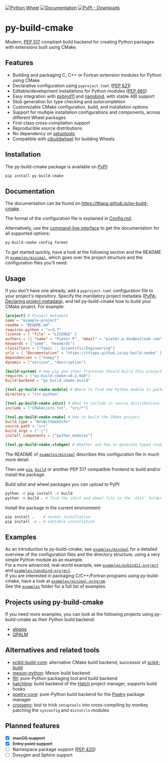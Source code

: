 [![Python Wheel](https://github.com/tttapa/py-build-cmake/actions/workflows/wheel.yml/badge.svg)](https://github.com/tttapa/py-build-cmake/actions/workflows/wheel.yml)
[![Documentation](https://img.shields.io/badge/Documentation-main-blue)](https://tttapa.github.io/py-build-cmake)
[![PyPI - Downloads](https://img.shields.io/pypi/dm/py-build-cmake?label=PyPI)](https://pypi.org/project/py-build-cmake)

# py-build-cmake

Modern, [PEP 517](https://www.python.org/dev/peps/pep-0517/) compliant build
backend for creating Python packages with extensions built using CMake.

## Features

 - Building and packaging C, C++ or Fortran extension modules for Python using CMake
 - Declarative configuration using `pyproject.toml` ([PEP 621](https://www.python.org/dev/peps/pep-0621/))
 - Editable/development installations for Python modules ([PEP 660](https://www.python.org/dev/peps/pep-0660/))
 - Easy integration with [pybind11](https://github.com/pybind/pybind11) and [nanobind](https://github.com/wjakob/nanobind), with stable ABI support
 - Stub generation for type checking and autocompletion
 - Customizable CMake configuration, build, and installation options
 - Support for multiple installation configurations and components, across different Wheel packages
 - First-class cross-compilation support
 - Reproducible source distributions
 - No dependency on [setuptools](https://github.com/pypa/setuptools)
 - Compatible with [cibuildwheel](https://github.com/pypa/cibuildwheel) for building Wheels

## Installation

The py-build-cmake package is available on
[PyPI](https://pypi.org/project/py-build-cmake/):

```sh
pip install py-build-cmake
```

## Documentation

The documentation can be found on <https://tttapa.github.io/py-build-cmake>.

The format of the configuration file is explained in
[Config.md](https://tttapa.github.io/py-build-cmake/Config.html).

Alternatively, use the [command-line interface](https://tttapa.github.io/py-build-cmake/CLI.html)
to get the documentation for all supported options:
```sh
py-build-cmake config format
```

To get started quickly, have a look at the following section and the README in
[`examples/minimal`](https://github.com/tttapa/py-build-cmake/tree/main/examples/minimal),
which goes over the project structure and the configuration files you'll need.

## Usage

If you don't have one already, add a `pyproject.toml` configuration file to your
project's repository. Specify the mandatory project metadata ([PyPA: Declaring project metadata](https://packaging.python.org/en/latest/specifications/declaring-project-metadata)),
and tell py-build-cmake how to build your CMake project. For example:

```toml
[project] # Project metadata
name = "example-project"
readme = "README.md"
requires-python = ">=3.7"
license = { "file" = "LICENSE" }
authors = [{ "name" = "Pieter P", "email" = "pieter.p.dev@outlook.com" }]
keywords = ["some", "keywords"]
classifiers = ["Topic :: Scientific/Engineering"]
urls = { "Documentation" = "https://tttapa.github.io/py-build-cmake" }
dependencies = ["numpy"]
dynamic = ["version", "description"]

[build-system] # How pip and other frontends should build this project
requires = ["py-build-cmake~=0.2.0a9"]
build-backend = "py_build_cmake.build"

[tool.py-build-cmake.module] # Where to find the Python module to package
directory = "src-python"

[tool.py-build-cmake.sdist] # What to include in source distributions
include = ["CMakeLists.txt", "src/*"]

[tool.py-build-cmake.cmake] # How to build the CMake project
build_type = "RelWithDebInfo"
source_path = "src"
build_args = ["-j"]
install_components = ["python_modules"]

[tool.py-build-cmake.stubgen] # Whether and how to generate typed stub files
```
The README of [`examples/minimal`](https://github.com/tttapa/py-build-cmake/tree/main/examples/minimal)
describes this configuration file in much more detail.

Then use [`pip`](https://github.com/pypa/pip), [`build`](https://github.com/pypa/build)
or another PEP 517 compatible frontend to build and/or install the package.

Build sdist and wheel packages you can upload to PyPI:
```sh
python -m pip install -U build
python -m build . # find the sdist and wheel file in the 'dist' folder
```

Install the package in the current environment:
```sh
pip install .    # normal installation
pip install -e . # editable installation
```

## Examples

As an introduction to py-build-cmake, see [`examples/minimal`](https://github.com/tttapa/py-build-cmake/tree/main/examples/minimal)
for a detailed overview of the configuration files and the directory structure,
using a very simple Python module as an example.  
For a more advanced, real-world example, see [`examples/pybind11-project`](https://github.com/tttapa/py-build-cmake/tree/main/examples/pybind11-project)
and [`examples/nanobind-project`](https://github.com/tttapa/py-build-cmake/tree/main/examples/nanobind-project).  
If you are interested in packaging C/C++/Fortran programs using py-build-cmake,
have a look at [`examples/minimal-program`](https://github.com/tttapa/py-build-cmake/tree/main/examples/minimal-program).  
See the [`examples`](https://github.com/tttapa/py-build-cmake/tree/main/examples) folder for a full list of examples.

## Projects using py-build-cmake

If you need more examples, you can look at the following projects using
py-build-cmake as their Python build backend:

- [alpaqa](https://github.com/kul-optec/alpaqa/tree/develop)
- [QPALM](https://github.com/kul-optec/QPALM)

## Alternatives and related tools

- [scikit-build-core](https://github.com/scikit-build/scikit-build-core): alternative CMake build backend, successor of [scikit-build](https://github.com/scikit-build/scikit-build)
- [meson-python](https://github.com/mesonbuild/meson-python): Meson build backend
- [flit](https://github.com/pypa/flit): pure-Python packaging tool and build backend
- [hatchling](https://hatch.pypa.io/latest/config/build/#build-system): build backend of the [Hatch](https://hatch.pypa.io/latest/) project manager, supports build hooks
- [poetry-core](https://python-poetry.org/docs/pyproject/#poetry-and-pep-517): pure-Python build backend for the [Poetry](https://python-poetry.org/) package manager
- [crossenv](https://github.com/benfogle/crossenv): tool to trick `setuptools` into cross-compiling by monkey patching the `sysconfig` and `distutils` modules

## Planned features

 - [x] ~~macOS support~~
 - [x] ~~Entry point support~~
 - [ ] Namespace package support ([PEP 420](https://www.python.org/dev/peps/pep-0420/))
 - [ ] Doxygen and Sphinx support
